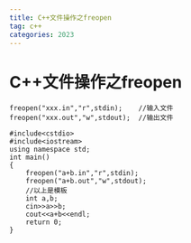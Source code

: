 ```yaml
---
title: C++文件操作之freopen
tag: c++
categories: 2023
---
```

# C++文件操作之freopen
<!-- more -->
```
freopen("xxx.in","r",stdin);	//输入文件
freopen("xxx.out","w",stdout);	//输出文件
```



```
#include<cstdio>
#include<iostream>
using namespace std;
int main()
{
	freopen("a+b.in","r",stdin);
	freopen("a+b.out","w",stdout);
	//以上是模板
	int a,b;
	cin>>a>>b;
	cout<<a+b<<endl;
	return 0;
}

```

